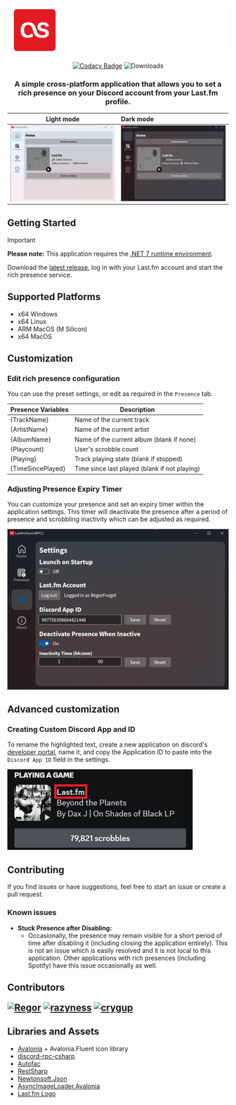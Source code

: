 ﻿<div align="center">

![maybe a banner](./assets/banner.png)

[![Codacy Badge](https://app.codacy.com/project/badge/Grade/e0da00a962b5448cbd888887b9f9a77f)](https://app.codacy.com/gh/RegorForgotTheirPassword/LastfmDiscordRPC/dashboard?utm_source=gh&utm_medium=referral&utm_content=&utm_campaign=Badge_grade)
![Downloads](https://img.shields.io/github/downloads/regorforgot/lastfmdiscordrpc/total)
<h3>A simple cross-platform application that allows you to set a rich presence on your Discord account from your Last.fm profile.</h3>
</div>


| Light mode                        | Dark mode              |
|-----------------------------------|:-----------------------|
| ![Light mode](./assets/light.png) | ![Dark mode](./assets/dark.png) |


## Getting Started

> [!IMPORTANT]
> **Please note:** This application requires the [.NET 7 runtime environment](https://dotnet.microsoft.com/en-us/download/dotnet/7.0).

Download the [latest release](https://github.com/RegorForgot/LastfmDiscordRPC/releases/latest), log in with your Last.fm account and start the rich presence service. 

## Supported Platforms

- x64 Windows
- x64 Linux
- ARM MacOS (M Silicon)
- x64 MacOS

## Customization

### **Edit rich presence configuration**
You can use the preset settings, or edit as required in the `Presence` tab.

| Presence Variables     | Description                                   |
| ---------------------- | --------------------------------------------- |
| {TrackName}            | Name of the current track                     |
| {ArtistName}           | Name of the current artist                    |
| {AlbumName}            | Name of the current album (blank if none)     |
| {Playcount}            | User's scrobble count                         |
| {Playing}              | Track playing state (blank if stopped)        |
| {TimeSincePlayed}      | Time since last played (blank if not playing) |


### **Adjusting Presence Expiry Timer**

You can customize your presence and set an expiry timer within the application settings. This timer will deactivate the presence
after a period of presence and scrobbling inactivity which can be adjusted as required.

![Settings panel](./assets/settings.png)

## Advanced customization

### **Creating Custom Discord App and ID**

To rename the highlighted text, create a new application on discord's [developer portal](https://discord.com/developers/applications), name it, and copy the Application ID to paste into the `Discord App ID` field in the settings.

![Discord App Name Example](./assets/PresenceName.png)

## Contributing

If you find issues or have suggestions, feel free to start an issue or create a pull request.

### Known issues

- **Stuck Presence after Disabling:**
    - Occasionally, the presence may remain visible for a short period of time after disabling it (including closing the application entirely).
    This is not an issue which is easily resolved and it is not local to this application. Other applications with rich presences
      (including Spotify) have this issue occasionally as well.


<h2>Contributors

<a href="https://github.com/RegorForgot"><img src="https://images.weserv.nl/?url=https://avatars.githubusercontent.com/u/55347112?v=4&h=50&w=50&fit=cover&mask=circle&maxage=7d" title="Regor"></a>
    <a href="https://github.com/razyness"><img src="https://images.weserv.nl/?url=https://avatars.githubusercontent.com/u/97766343?v=4&h=50&w=50&fit=cover&mask=circle&maxage=7d" title="razyness"></a>
    <a href="https://github.com/crygup"><img src="https://images.weserv.nl/?url=https://avatars.githubusercontent.com/u/65101093?v=4&h=50&w=50&fit=cover&mask=circle&maxage=7d" title="crygup"></a>

## Libraries and Assets

- [Avalonia](https://https://github.com/AvaloniaUI/Avalonia) + Avalonia.Fluent icon library
- [discord-rpc-csharp](https://github.com/Lachee/discord-rpc-csharp/)
- [Autofac](https://github.com/autofac/Autofac)
- [RestSharp](https://github.com/restsharp/RestSharp)
- [Newtonsoft.Json](https://github.com/JamesNK/Newtonsoft.Json)
- [AsyncImageLoader.Avalonia](https://github.com/AvaloniaUtils/AsyncImageLoader.Avalonia)
- [Last.fm Logo](https://www.last.fm/static/images/lastfm_avatar_twitter.png)
